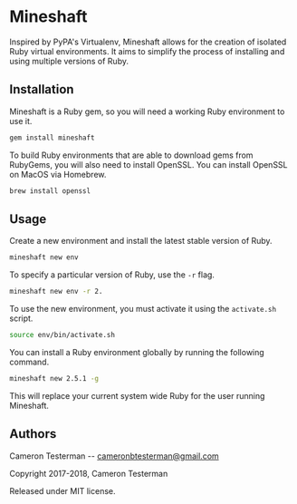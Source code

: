 # Mineshaft
Inspired by PyPA's Virtualenv, Mineshaft allows for the creation of isolated Ruby virtual environments. It aims to simplify the process of installing and using multiple versions of Ruby.

## Installation

Mineshaft is a Ruby gem, so you will need a working Ruby environment to use it.

```bash
gem install mineshaft
```

To build Ruby environments that are able to download gems from RubyGems, you will also need to install OpenSSL. You can install OpenSSL on MacOS via Homebrew.

```bash
brew install openssl
```

## Usage

Create a new environment and install the latest stable version of Ruby.

```bash
mineshaft new env
```

To specify a particular version of Ruby, use the `-r` flag.

```bash
mineshaft new env -r 2.
```

To use the new environment, you must activate it using the `activate.sh` script.

```bash
source env/bin/activate.sh
```

You can install a Ruby environment globally by running the following command.

```bash
mineshaft new 2.5.1 -g
```

This will replace your current system wide Ruby for the user running Mineshaft.

## Authors

Cameron Testerman   --  cameronbtesterman@gmail.com

Copyright 2017-2018, Cameron Testerman

Released under MIT license.  
